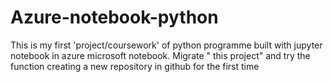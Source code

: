 # Azure-notebook-python
This is my first 'project/coursework' of python programme built with jupyter notebook in azure microsoft notebook.
Migrate " this project" and try the function creating a new repository in github for the first time
